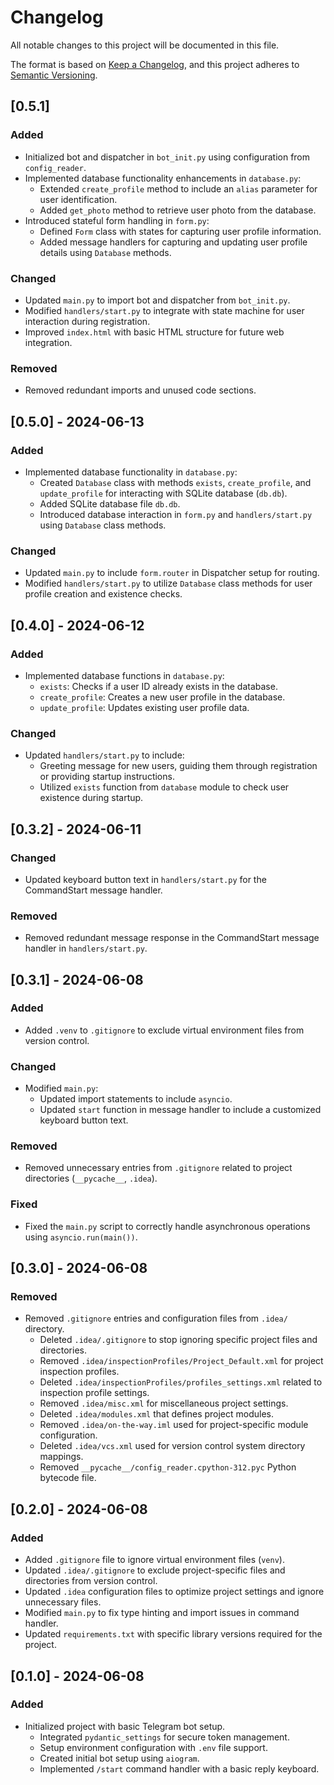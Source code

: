 # Changelog

All notable changes to this project will be documented in this file.

The format is based on [Keep a Changelog](https://keepachangelog.com/en/1.0.0/), and this project adheres to [Semantic Versioning](https://semver.org/spec/v2.0.0.html).



## [0.5.1]

### Added
- Initialized bot and dispatcher in `bot_init.py` using configuration from `config_reader`.
- Implemented database functionality enhancements in `database.py`:
  - Extended `create_profile` method to include an `alias` parameter for user identification.
  - Added `get_photo` method to retrieve user photo from the database.
- Introduced stateful form handling in `form.py`:
  - Defined `Form` class with states for capturing user profile information.
  - Added message handlers for capturing and updating user profile details using `Database` methods.

### Changed
- Updated `main.py` to import bot and dispatcher from `bot_init.py`.
- Modified `handlers/start.py` to integrate with state machine for user interaction during registration.
- Improved `index.html` with basic HTML structure for future web integration.

### Removed
- Removed redundant imports and unused code sections.

## [0.5.0] - 2024-06-13

### Added
- Implemented database functionality in `database.py`:
  - Created `Database` class with methods `exists`, `create_profile`, and `update_profile` for interacting with SQLite database (`db.db`).
  - Added SQLite database file `db.db`.
  - Introduced database interaction in `form.py` and `handlers/start.py` using `Database` class methods.

### Changed
- Updated `main.py` to include `form.router` in Dispatcher setup for routing.
- Modified `handlers/start.py` to utilize `Database` class methods for user profile creation and existence checks.

## [0.4.0] - 2024-06-12

### Added
- Implemented database functions in `database.py`:
  - `exists`: Checks if a user ID already exists in the database.
  - `create_profile`: Creates a new user profile in the database.
  - `update_profile`: Updates existing user profile data.

### Changed
- Updated `handlers/start.py` to include:
  - Greeting message for new users, guiding them through registration or providing startup instructions.
  - Utilized `exists` function from `database` module to check user existence during startup.

## [0.3.2] - 2024-06-11

### Changed
- Updated keyboard button text in `handlers/start.py` for the CommandStart message handler.

### Removed
- Removed redundant message response in the CommandStart message handler in `handlers/start.py`.

## [0.3.1] - 2024-06-08

### Added
- Added `.venv` to `.gitignore` to exclude virtual environment files from version control.

### Changed
- Modified `main.py`:
  - Updated import statements to include `asyncio`.
  - Updated `start` function in message handler to include a customized keyboard button text.

### Removed
- Removed unnecessary entries from `.gitignore` related to project directories (`__pycache__`, `.idea`).

### Fixed
- Fixed the `main.py` script to correctly handle asynchronous operations using `asyncio.run(main())`.

## [0.3.0] - 2024-06-08

### Removed
- Removed `.gitignore` entries and configuration files from `.idea/` directory.
  - Deleted `.idea/.gitignore` to stop ignoring specific project files and directories.
  - Removed `.idea/inspectionProfiles/Project_Default.xml` for project inspection profiles.
  - Deleted `.idea/inspectionProfiles/profiles_settings.xml` related to inspection profile settings.
  - Removed `.idea/misc.xml` for miscellaneous project settings.
  - Deleted `.idea/modules.xml` that defines project modules.
  - Removed `.idea/on-the-way.iml` used for project-specific module configuration.
  - Deleted `.idea/vcs.xml` used for version control system directory mappings.
  - Removed `__pycache__/config_reader.cpython-312.pyc` Python bytecode file.

## [0.2.0] - 2024-06-08

### Added
- Added `.gitignore` file to ignore virtual environment files (`venv`).
- Updated `.idea/.gitignore` to exclude project-specific files and directories from version control.
- Updated `.idea` configuration files to optimize project settings and ignore unnecessary files.
- Modified `main.py` to fix type hinting and import issues in command handler.
- Updated `requirements.txt` with specific library versions required for the project.

## [0.1.0] - 2024-06-08

### Added
- Initialized project with basic Telegram bot setup.
  - Integrated `pydantic_settings` for secure token management.
  - Setup environment configuration with `.env` file support.
  - Created initial bot setup using `aiogram`.
  - Implemented `/start` command handler with a basic reply keyboard.